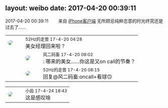 layout: weibo
date: 2017-04-20 00:39:11
---
<meta name="referrer" content="no-referrer" />

2017-04-20 00:39:11  &nbsp;&nbsp;&nbsp;&nbsp;&nbsp;&nbsp; 来自 <a href="http://app.weibo.com/t/feed/9ksdit" rel="nofollow">iPhone客户端</a>
无所顾忌纯粹恣意的时光终究还是过去了…… ​​​

<table style="width: 100%;">
  <tr>
    <td style="width: 40px;"><img style="border-radius:50%" src="https://tva4.sinaimg.cn/crop.0.0.180.180.50/8beaf773jw1e8qgp5bmzyj2050050aa8.jpg?KID=imgbed,tva&Expires=1624466429&ssig=FMHUh3xeTR"></td>
    <td colspan="2"><small>52Hz的走兽 17-4-20 04:28</small><br/>美女经理回来啦？</td>
  </tr>
  <tr>
    <td/>
    <td style="width: 40px;"><img style="border-radius:50%" src="https://tva3.sinaimg.cn/crop.0.0.639.639.50/6d2a6003jw8f3idy69w2gj20hs0hrt9g.jpg?KID=imgbed,tva&Expires=1624466429&ssig=mcnDXRtmCM"></td>
    <td><small>风二码畜 17-4-20 08:02</small><br/>: 哪来的美女……你这是又on call的节奏？</td>
  </tr>
  <tr>
    <td/>
    <td style="width: 40px;"><img style="border-radius:50%" src="https://tva4.sinaimg.cn/crop.0.0.180.180.50/8beaf773jw1e8qgp5bmzyj2050050aa8.jpg?KID=imgbed,tva&Expires=1624466429&ssig=FMHUh3xeTR"></td>
    <td><small>52Hz的走兽 17-4-20 08:15</small><br/>回复@风二码畜:oncall+看球🙃</td>
  </tr>
</table>

<table style="width: 100%;">
  <tr>
    <td style="width: 40px;"><img style="border-radius:50%" src="https://tva3.sinaimg.cn/crop.0.0.480.480.50/4d4bc111jw8ejj3t36gwaj20dc0dc769.jpg?KID=imgbed,tva&Expires=1624466429&ssig=vfei4wNm%2FX"></td>
    <td colspan="2"><small>小齿 17-4-24 18:43</small><br/>这是感叹啥</td>
  </tr>
</table>
